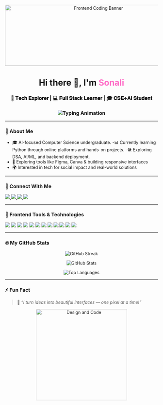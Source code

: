 <!-- 🚀 Banner -->
<p align="center">
  <img src="https://media.giphy.com/media/L1R1tvI9svkIWwpVYr/giphy.gif" width="600" height="200" alt="Frontend Coding Banner">
</p>

<h1 align="center">Hi there 👋, I'm <span style="color:#FF6EC7">Sonali</span></h1>

<h3 align="center">🚀 𝐓𝐞𝐜𝐡 𝐄𝐱𝐩𝐥𝐨𝐫𝐞𝐫 | 💻 𝐅𝐮𝐥𝐥 𝐒𝐭𝐚𝐜𝐤 𝐋𝐞𝐚𝐫𝐧𝐞𝐫 | 🎓 𝐂𝐒𝐄+𝐀𝐈 𝐒𝐭𝐮𝐝𝐞𝐧𝐭</h3>

<h3 align="center">
  <img src="https://readme-typing-svg.herokuapp.com?font=Fira+Code&size=20&pause=1000&center=true&vCenter=true&width=500&lines=✨+Frontend+Developer+%7C+Creative+Coder;🎨+UI%2FUX+Enthusiast+%7C+Responsive+Designs;🌱+Always+Learning+%26+Improving" alt="Typing Animation">
</h3>

---

### 🌟 About Me

- 🎓 AI-focused Computer Science undergraduate.
-📊 Currently learning Python through online platforms and hands-on projects.
-🛠️ Exploring DSA, AI/ML, and backend deployment.
- 🌱 Exploring tools like Figma, Canva & building responsive interfaces  
- 🌍 Interested in tech for social impact and real-world solutions  

---

### 🤝 Connect With Me

<p align="left">
  <a href="https://www.linkedin.com/in/sonali-kumari-4801b22b8" target="_blank">
    <img src="https://img.shields.io/badge/LinkedIn-blue?logo=linkedin&style=for-the-badge" />
  </a>
  <a href="https://www.leetcode.com/sonalijha_13" target="_blank">
    <img src="https://img.shields.io/badge/LeetCode-%23FFA116.svg?&style=for-the-badge&logo=leetcode&logoColor=white" />
  </a>
  <a href="https://auth.geeksforgeeks.org/user/sonali2mlqs" target="_blank">
    <img src="https://img.shields.io/badge/GeeksForGeeks-%2300FF00.svg?&style=for-the-badge&logo=geeksforgeeks&logoColor=white" />
  </a>
  <a href="mailto:sonali2006jha@gmail.com" target="_blank">
    <img src="https://img.shields.io/badge/Gmail-D14836?style=for-the-badge&logo=gmail&logoColor=white" />
  </a>
</p>

---

### 🧩 Frontend Tools & Technologies

<p align="left">
  <!-- Web & Frontend -->
  <img src="https://img.shields.io/badge/HTML5-E34F26?style=for-the-badge&logo=html5&logoColor=white" />
  <img src="https://img.shields.io/badge/CSS3-1572B6?style=for-the-badge&logo=css3&logoColor=white" />
  <img src="https://img.shields.io/badge/JavaScript-F7DF1E?style=for-the-badge&logo=javascript&logoColor=black" />
  <img src="https://img.shields.io/badge/TypeScript-007ACC?style=for-the-badge&logo=typescript&logoColor=white" />

  <!-- Programming -->
  <img src="https://img.shields.io/badge/Python-3776AB?style=for-the-badge&logo=python&logoColor=white" />
  <img src="https://img.shields.io/badge/C++-00599C?style=for-the-badge&logo=c%2B%2B&logoColor=white" />
  <img src="https://img.shields.io/badge/Erlang-a90533?style=for-the-badge&logo=erlang&logoColor=white" />

  <!-- Databases -->
  <img src="https://img.shields.io/badge/MongoDB-47A248?style=for-the-badge&logo=mongodb&logoColor=white" />
  <img src="https://img.shields.io/badge/MySQL-00000F?style=for-the-badge&logo=mysql&logoColor=white" />

  <!-- Tools -->
  <img src="https://img.shields.io/badge/AWS-FF9900?style=for-the-badge&logo=amazonaws&logoColor=white" />
  <img src="https://img.shields.io/badge/Linux-black?style=for-the-badge&logo=linux&logoColor=white" />
  <img src="https://img.shields.io/badge/Canva-00C4CC?style=for-the-badge&logo=canva&logoColor=white" />
</p>

---

### 🔥 My GitHub Stats

<p align="center">
  <img src="https://github-readme-streak-stats.herokuapp.com/?user=sonalijha13&theme=dark&hide_border=true" alt="GitHub Streak" />
</p>

<p align="center">
  <img src="https://github-readme-stats.vercel.app/api?username=sonalijha13&show_icons=true&theme=dark&hide_border=true" alt="GitHub Stats" />
</p>

<p align="center">
  <img src="https://github-readme-stats.vercel.app/api/top-langs/?username=sonalijha13&layout=compact&theme=dark&hide_border=true" alt="Top Languages" />
</p>

---

### ⚡ Fun Fact

> 🎨 *“I turn ideas into beautiful interfaces — one pixel at a time!”*

<p align="center">
  <img src="https://media.giphy.com/media/f3iwJFOVOwuy7K6FFw/giphy.gif" width="300" alt="Design and Code">
</p>
